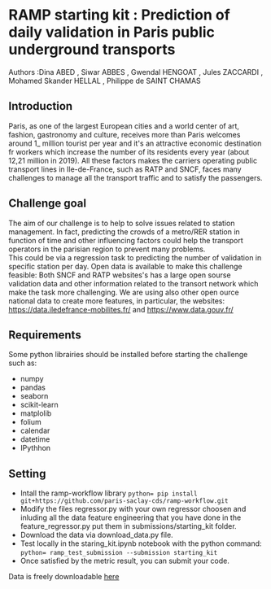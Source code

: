 # RAMP starting kit : Prediction of daily validation in Paris public underground transports
Authors :Dina ABED , Siwar ABBES , Gwendal HENGOAT , Jules ZACCARDI , Mohamed Skander HELLAL , Philippe de SAINT CHAMAS


## Introduction 

Paris, as one of the largest European cities and a world center of art, fashion, gastronomy and culture, receives more than Paris welcomes around 1_ million tourist per year and it's an attractive economic destination fr workers which increase the number of its residents every year (about 12,21 million in 2019). 
All these factors makes the carriers operating public transport lines in Ile-de-France, such as RATP and SNCF, faces many challenges to manage all the transport traffic and to satisfy the passengers. 

## Challenge goal
The aim of our challenge is to help to solve issues related to station management. In fact, predicting the crowds of a metro/RER station in function of time and other influencing factors could help the transport operators in the parisian region to prevent many problems.  
This could be via a regression task to predicting the number of validation in specific station per day.
Open data is available to make this challenge feasible: Both SNCF and RATP websites's has a large open sourse validation data and other information related to the transort network which make the task more challenging. We are using also other open ource national data to create more features, in particular, the websites: https://data.iledefrance-mobilites.fr/ and https://www.data.gouv.fr/

## Requirements
Some python librairies should be installed before starting the challenge such as: 
- numpy
- pandas
- seaborn
- scikit-learn
- matplolib
- folium
- calendar
- datetime
- IPythhon

## Setting
- Intall the ramp-workflow library
```python= pip install git+https://github.com/paris-saclay-cds/ramp-workflow.git```
-  Modify the files regressor.py with your own regressor choosen and inluding all the data feature engineering that you have done in the feature_regressor.py put them in submissions/starting_kit folder.
- Download the data via download_data.py file.
- Test locally in the staring_kit.ipynb notebook with the python command:
```python= ramp_test_submission --submission starting_kit```
- Once satisfied by the metric result, you can submit your code. 




Data is freely downloadable <a href="https://drive.google.com/open?id=1jHVkvRu-G37tBuE6IFp-y0gi7d3hUm7E">
here  </a>

